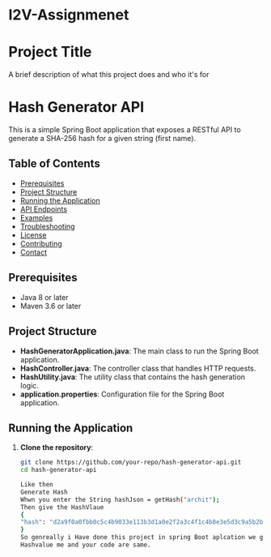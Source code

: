 # I2V-Assignmenet

# Project Title

A brief description of what this project does and who it's for

# Hash Generator API

This is a simple Spring Boot application that exposes a RESTful API to generate a SHA-256 hash for a given string (first name).

## Table of Contents

- [Prerequisites](#prerequisites)
- [Project Structure](#project-structure)
- [Running the Application](#running-the-application)
- [API Endpoints](#api-endpoints)
- [Examples](#examples)
- [Troubleshooting](#troubleshooting)
- [License](#license)
- [Contributing](#contributing)
- [Contact](#contact)

## Prerequisites

- Java 8 or later
- Maven 3.6 or later

## Project Structure


- **HashGeneratorApplication.java**: The main class to run the Spring Boot application.
- **HashController.java**: The controller class that handles HTTP requests.
- **HashUtility.java**: The utility class that contains the hash generation logic.
- **application.properties**: Configuration file for the Spring Boot application.

## Running the Application

1. **Clone the repository**:
   ```sh
   git clone https://github.com/your-repo/hash-generator-api.git
   cd hash-generator-api

   Like then
   Generate Hash
   Whwn you enter the String hashJson = getHash("archit");
   Then give the HashVlaue
   {
   "hash": "d2a9f0a0fbb0c5c4b9033e113b3d1a0e2f2a3c4f1c4b8e3e5d3c9a5b2b7c6e4f"
   }
   So genreally i Have done this project in spring Boot aplcation we give the Hash value so when you enter the archit the
   Hashvalue me and your code are same.

